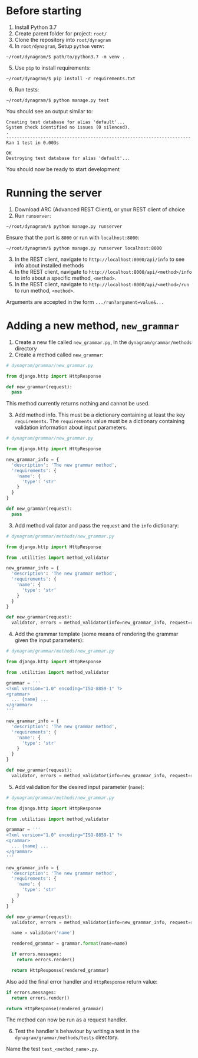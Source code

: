 
# Before starting

1. Install Python 3.7
2. Create parent folder for project: `root/`
3. Clone the repository into `root/dynagram`
4. In `root/dynagram`, Setup `python` venv:

`~/root/dynagram/$ path/to/python3.7 -m venv .`

5. Use `pip` to install requirements:

`~/root/dynagram/$ pip install -r requirements.txt`

6. Run tests:

`~/root/dynagram/$ python manage.py test`

You should see an output similar to:

```
Creating test database for alias 'default'...
System check identified no issues (0 silenced).
.
----------------------------------------------------------------------
Ran 1 test in 0.003s

OK
Destroying test database for alias 'default'...
```

You should now be ready to start development

# Running the server

1. Download ARC (Advanced REST Client), or your REST client of choice
2. Run `runserver`:

`~/root/dynagram/$ python manage.py runserver`

Ensure that the port is `8000` or run with `localhost:8000`:

`~/root/dynagram/$ python manage.py runserver localhost:8000`

3. In the REST client, navigate to `http://localhost:8000/api/info` to see info about installed methods
4. In the REST client, navigate to `http://localhost:8000/api/<method>/info` to info about a specific method, `<method>`.
5. In the REST client, navigate to `http://localhost:8000/api/<method>/run` to run method, `<method>`.

Arguments are accepted in the form `.../run?argument=value&...`

# Adding a new method, `new_grammar`

1. Create a new file called `new_grammar.py`, In the `dynagram/grammar/methods` directory
2. Create a method called `new_grammar`:

```python
# dynagram/grammar/new_grammar.py

from django.http import HttpResponse

def new_grammar(request):
  pass

```

This method currently returns nothing and cannot be used.

3. Add method info. This must be a dictionary containing at least the key `requirements`. The `requirements` value must be a dictionary containing validation information about input parameters.

```python
# dynagram/grammar/new_grammar.py

from django.http import HttpResponse

new_grammar_info = {
  'description': 'The new grammar method',
  'requirements': {
    'name': {
      'type': 'str'
    }
  }
}

def new_grammar(request):
  pass

```

3. Add method validator and pass the `request` and the `info` dictionary:

```python
# dynagram/grammar/methods/new_grammar.py

from django.http import HttpResponse

from .utilities import method_validator

new_grammar_info = {
  'description': 'The new grammar method',
  'requirements': {
    'name': {
      'type': 'str'
    }
  }
}

def new_grammar(request):
  validator, errors = method_validator(info=new_grammar_info, request=request)

```

4. Add the grammar template (some means of rendering the grammar given the input parameters):

```python
# dynagram/grammar/methods/new_grammar.py

from django.http import HttpResponse

from .utilities import method_validator

grammar = '''
<?xml version="1.0" encoding="ISO-8859-1" ?>
<grammar>
  ... {name} ...
</grammar>
'''

new_grammar_info = {
  'description': 'The new grammar method',
  'requirements': {
    'name': {
      'type': 'str'
    }
  }
}

def new_grammar(request):
  validator, errors = method_validator(info=new_grammar_info, request=request)

```

5. Add validation for the desired input parameter (`name`):

```python
# dynagram/grammar/methods/new_grammar.py

from django.http import HttpResponse

from .utilities import method_validator

grammar = '''
<?xml version="1.0" encoding="ISO-8859-1" ?>
<grammar>
  ... {name} ...
</grammar>
'''

new_grammar_info = {
  'description': 'The new grammar method',
  'requirements': {
    'name': {
      'type': 'str'
    }
  }
}

def new_grammar(request):
  validator, errors = method_validator(info=new_grammar_info, request=request)

  name = validator('name')

  rendered_grammar = grammar.format(name=name)

  if errors.messages:
    return errors.render()

  return HttpResponse(rendered_grammar)

```

Also add the final error handler and `HttpResponse` return value:

```python
if errors.messages:
  return errors.render()

return HttpResponse(rendered_grammar)
```

The method can now be run as a request handler.

6. Test the handler's behaviour by writing a test in the `dynagram/grammar/methods/tests` directory.

Name the test `test_<method_name>.py`.
